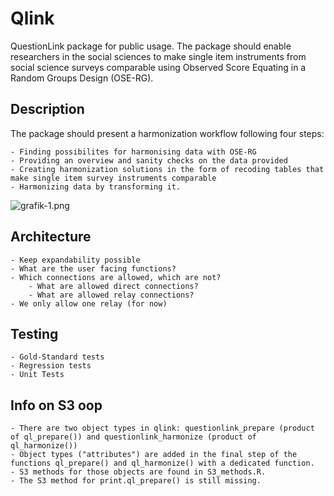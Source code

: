 # Qlink

QuestionLink package for public usage. The package should enable researchers in the social sciences to make single item instruments from social science surveys comparable using Observed Score Equating in a Random Groups Design (OSE-RG).


## Description
The package should present a harmonization workflow following four steps:

    - Finding possibilites for harmonising data with OSE-RG
    - Providing an overview and sanity checks on the data provided
    - Creating harmonization solutions in the form of recoding tables that make single item survey instruments comparable
    - Harmonizing data by transforming it.    

![grafik-1.png](./grafik-1.png)


## Architecture

    - Keep expandability possible
    - What are the user facing functions? 
    - Which connections are allowed, which are not?
        - What are allowed direct connections?
        - What are allowed relay connections?
    - We only allow one relay (for now)

## Testing
    
    - Gold-Standard tests
    - Regression tests
    - Unit Tests

## Info on S3 oop
    - There are two object types in qlink: questionlink_prepare (product of ql_prepare()) and questionlink_harmonize (product of ql_harmonize())
    - Object types ("attributes") are added in the final step of the functions ql_prepare() and ql_harmonize() with a dedicated function.
    - S3 methods for those objects are found in S3_methods.R.
    - The S3 method for print.ql_prepare() is still missing. 
